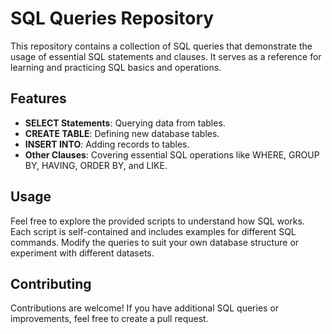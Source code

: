 # SQL Queries Repository

This repository contains a collection of SQL queries that demonstrate the usage of essential SQL statements and clauses. It serves as a reference for learning and practicing SQL basics and operations.

## Features
- **SELECT Statements**: Querying data from tables.
- **CREATE TABLE**: Defining new database tables.
- **INSERT INTO**: Adding records to tables.
- **Other Clauses**: Covering essential SQL operations like WHERE, GROUP BY, HAVING, ORDER BY, and LIKE.

## Usage
Feel free to explore the provided scripts to understand how SQL works. Each script is self-contained and includes examples for different SQL commands. Modify the queries to suit your own database structure or experiment with different datasets.

## Contributing
Contributions are welcome! If you have additional SQL queries or improvements, feel free to create a pull request.

